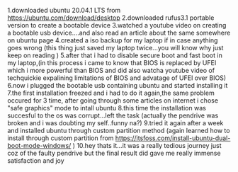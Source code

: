 1.downloaded ubuntu 20.04.1 LTS from https://ubuntu.com/download/desktop
2.downloaded rufus3.1 portable version to create a bootable device 
3.watched a youtube video on creating a bootable usb device....and also read an article about the same somewhere on ubuntu page
4.created a iso backup for my laptop if in case anything goes wrong (this thing just saved my laptop twice...you will know why just keep on reading )
5.after that i had to disable secure boot and fast boot in my laptop,(in this process i came to know that BIOS is replaced by UFEI which i more powerful than BIOS and did also
watcha youtube video of techquickie expalining limitations of BIOS and advatage of UFEI over BIOS)
6.now i plugged the bootable usb containing ubuntu and started installing it
7.the first installation freezed and i had to do it again,the same problem occured for 3 time, after going through some articles on internet  i chose "safe graphics" mode to intall ubuntu
8.this time the installation was succesful to the os was corrupt...left the task (actually the pendrive was broken and i was doubting my self..funny na?)
9.tried it again after a week and installed ubuntu through custom partition method (again learned how to install through custom partition from  https://itsfoss.com/install-ubuntu-dual-boot-mode-windows/ )
10.hey thats it...it was a really tedious journey just coz of the faulty pendrive but the final result did gave me really immense satisfaction and joy  
